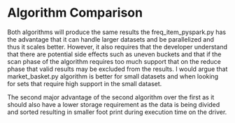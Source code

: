 # Algorithm Comparison 
Both algorithms will produce the same results the freq_item_pyspark.py has the advantage that it can handle
larger datasets and be parallelized and thus it scales better. However, it also requires that the developer
understand that there are potential side effects such as uneven buckets and that if the scan phase of the 
algorithm requires too much support that on the reduce phase that valid results may be excluded from the results. 
I would argue that market_basket.py algorithm is better for small datasets and when looking for sets that require 
high support in the small dataset. 

The second major advantage of the second algorithm over the first as it should also have a lower storage requirement as the 
data is being divided and sorted resulting in smaller foot print during execution time on the driver.
